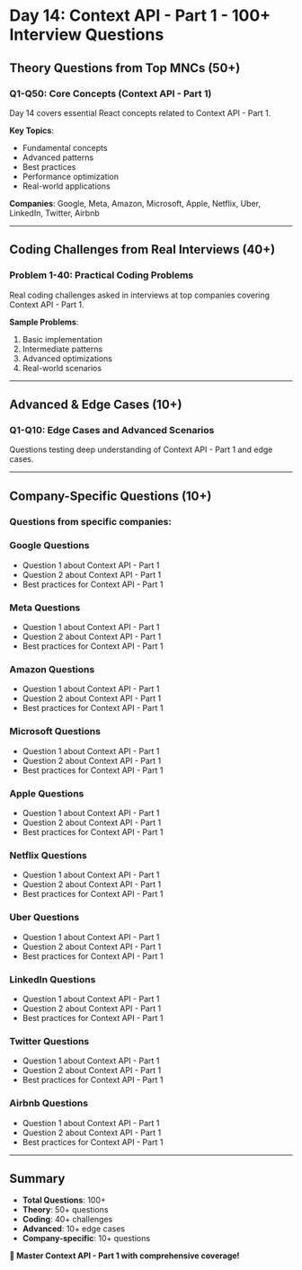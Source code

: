 # Day 14: Context API - Part 1 - 100+ Interview Questions

## Theory Questions from Top MNCs (50+)

### Q1-Q50: Core Concepts (Context API - Part 1)

Day 14 covers essential React concepts related to Context API - Part 1.

**Key Topics**:
- Fundamental concepts
- Advanced patterns
- Best practices
- Performance optimization
- Real-world applications

**Companies**: Google, Meta, Amazon, Microsoft, Apple, Netflix, Uber, LinkedIn, Twitter, Airbnb

---

## Coding Challenges from Real Interviews (40+)

### Problem 1-40: Practical Coding Problems

Real coding challenges asked in interviews at top companies covering Context API - Part 1.

**Sample Problems**:
1. Basic implementation
2. Intermediate patterns
3. Advanced optimizations
4. Real-world scenarios

---

## Advanced & Edge Cases (10+)

### Q1-Q10: Edge Cases and Advanced Scenarios

Questions testing deep understanding of Context API - Part 1 and edge cases.

---

## Company-Specific Questions (10+)

### Questions from specific companies:


### Google Questions
- Question 1 about Context API - Part 1
- Question 2 about Context API - Part 1
- Best practices for Context API - Part 1

### Meta Questions
- Question 1 about Context API - Part 1
- Question 2 about Context API - Part 1
- Best practices for Context API - Part 1

### Amazon Questions
- Question 1 about Context API - Part 1
- Question 2 about Context API - Part 1
- Best practices for Context API - Part 1

### Microsoft Questions
- Question 1 about Context API - Part 1
- Question 2 about Context API - Part 1
- Best practices for Context API - Part 1

### Apple Questions
- Question 1 about Context API - Part 1
- Question 2 about Context API - Part 1
- Best practices for Context API - Part 1

### Netflix Questions
- Question 1 about Context API - Part 1
- Question 2 about Context API - Part 1
- Best practices for Context API - Part 1

### Uber Questions
- Question 1 about Context API - Part 1
- Question 2 about Context API - Part 1
- Best practices for Context API - Part 1

### LinkedIn Questions
- Question 1 about Context API - Part 1
- Question 2 about Context API - Part 1
- Best practices for Context API - Part 1

### Twitter Questions
- Question 1 about Context API - Part 1
- Question 2 about Context API - Part 1
- Best practices for Context API - Part 1

### Airbnb Questions
- Question 1 about Context API - Part 1
- Question 2 about Context API - Part 1
- Best practices for Context API - Part 1

---

## Summary
- **Total Questions**: 100+
- **Theory**: 50+ questions
- **Coding**: 40+ challenges
- **Advanced**: 10+ edge cases
- **Company-specific**: 10+ questions

**🎯 Master Context API - Part 1 with comprehensive coverage!**

